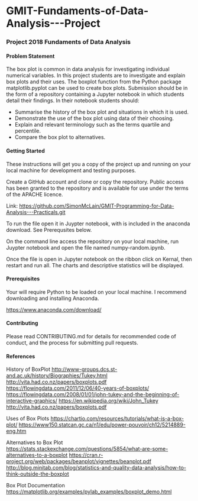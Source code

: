 # GMIT-Fundaments-of-Data-Analysis---Project

### Project 2018 Fundaments of Data Analysis

#### Problem Statement

The box plot is common in data analysis for investigating individual numerical variables. In this project students are to investigate and explain box plots and their uses. The boxplot function from the Python package matplotlib.pyplot can be used to create box plots. Submission should be in the form of a repository containing a Jupyter notebook in which students detail their findings. In their notebook students should:

- Summarise the history of the box plot and situations in which it is used.
-  Demonstrate the use of the box plot using data of their choosing.
- Explain and relevant terminology such as the terms quartile and percentile.
- Compare the box plot to alternatives.

#### Getting Started

These instructions will get you a copy of the project up and running on your local machine for development and testing purposes. 

Create a GitHub account and clone or copy the repository. Public access has been granted to the repository and is available for use under the terms of the APACHE licence. 

Link: https://github.com/SimonMcLain/GMIT-Programming-for-Data-Analysis---Practicals.git

To run the file open it in Juypter notebook, with is included in the anaconda download. See Prerequsites below. 

On the command line access the repository on your local machine, run Juypter notebook and open the file named numpy-random.ipynb.

Once the file is open in Jupyter notebook on the ribbon click on Kernal, then restart and run all. The charts and descriptive statistics will be displayed.


#### Prerequisites

Your will require Python to be loaded on your local machine. I recommend downloading and installing Anaconda.

https://www.anaconda.com/download/


#### Contributing
Please read CONTRIBUTING.md for details for recommended code of conduct, and the process for submitting pull requests.

<script src="https://gist.github.com/PurpleBooth/b24679402957c63ec426.js"></script> 


#### References

History of BoxPlot
http://www-groups.dcs.st-and.ac.uk/history/Biographies/Tukey.html
http://vita.had.co.nz/papers/boxplots.pdf
https://flowingdata.com/2011/12/06/40-years-of-boxplots/
https://flowingdata.com/2008/01/01/john-tukey-and-the-beginning-of-interactive-graphics/
https://en.wikipedia.org/wiki/John_Tukey
http://vita.had.co.nz/papers/boxplots.pdf

Uses of Box Plots
https://chartio.com/resources/tutorials/what-is-a-box-plot/
https://www150.statcan.gc.ca/n1/edu/power-pouvoir/ch12/5214889-eng.htm

Alternatives to Box Plot
https://stats.stackexchange.com/questions/5854/what-are-some-alternatives-to-a-boxplot
https://cran.r-project.org/web/packages/beanplot/vignettes/beanplot.pdf
http://blog.minitab.com/blog/statistics-and-quality-data-analysis/how-to-think-outside-the-boxplot


Box Plot Documentation
https://matplotlib.org/examples/pylab_examples/boxplot_demo.html
